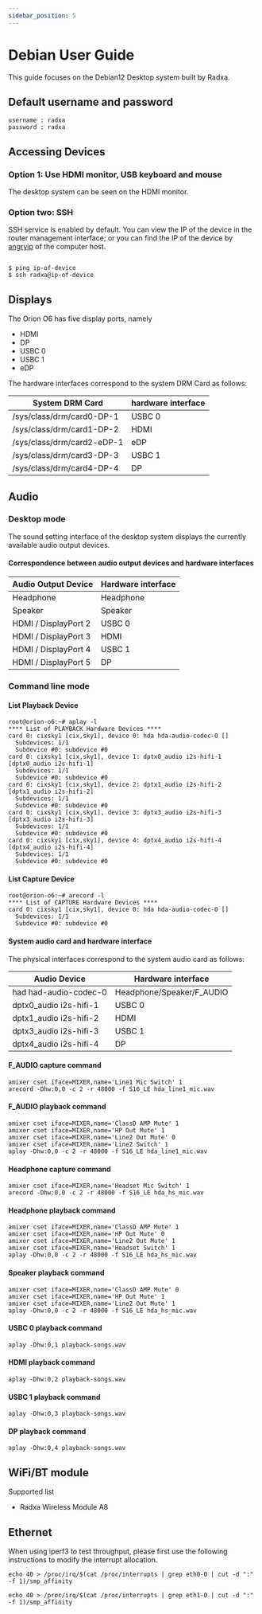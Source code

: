 ```yaml
---
sidebar_position: 5
---
```


# Debian User Guide

This guide focuses on the Debian12 Desktop system built by Radxa.

## Default username and password

```
username : radxa
password : radxa
```

## Accessing Devices

### Option 1: Use HDMI monitor, USB keyboard and mouse

The desktop system can be seen on the HDMI monitor.

### Option two: SSH

SSH service is enabled by default.
You can view the IP of the device in the router management interface; or you can find the IP of the device by [angryip](https://angryip.org/) of the computer host.

```

$ ping ip-of-device
$ ssh radxa@ip-of-device

```

## Displays

The Orion O6 has five display ports, namely

- HDMI
- DP
- USBC 0
- USBC 1
- eDP

The hardware interfaces correspond to the system DRM Card as follows:

| System DRM Card            | hardware interface |
| -------------------------- | ------------------ |
| /sys/class/drm/card0-DP-1  | USBC 0             |
| /sys/class/drm/card1-DP-2  | HDMI               |
| /sys/class/drm/card2-eDP-1 | eDP                |
| /sys/class/drm/card3-DP-3  | USBC 1             |
| /sys/class/drm/card4-DP-4  | DP                 |

## Audio

### Desktop mode

The sound setting interface of the desktop system displays the currently available audio output devices.

#### Correspondence between audio output devices and hardware interfaces

| Audio Output Device  | Hardware interface |
| -------------------- | ------------------ |
| Headphone            | Headphone          |
| Speaker              | Speaker            |
| HDMI / DisplayPort 2 | USBC 0             |
| HDMI / DisplayPort 3 | HDMI               |
| HDMI / DisplayPort 4 | USBC 1             |
| HDMI / DisplayPort 5 | DP                 |

### Command line mode

#### List Playback Device

```
root@orion-o6:~# aplay -l
**** List of PLAYBACK Hardware Devices ****
card 0: cixsky1 [cix,sky1], device 0: hda hda-audio-codec-0 []
  Subdevices: 1/1
  Subdevice #0: subdevice #0
card 0: cixsky1 [cix,sky1], device 1: dptx0_audio i2s-hifi-1 [dptx0_audio i2s-hifi-1]
  Subdevices: 1/1
  Subdevice #0: subdevice #0
card 0: cixsky1 [cix,sky1], device 2: dptx1_audio i2s-hifi-2 [dptx1_audio i2s-hifi-2]
  Subdevices: 1/1
  Subdevice #0: subdevice #0
card 0: cixsky1 [cix,sky1], device 3: dptx3_audio i2s-hifi-3 [dptx3_audio i2s-hifi-3]
  Subdevices: 1/1
  Subdevice #0: subdevice #0
card 0: cixsky1 [cix,sky1], device 4: dptx4_audio i2s-hifi-4 [dptx4_audio i2s-hifi-4]
  Subdevices: 1/1
  Subdevice #0: subdevice #0
```

#### List Capture Device

```
root@orion-o6:~# arecord -l
**** List of CAPTURE Hardware Devices ****
card 0: cixsky1 [cix,sky1], device 0: hda hda-audio-codec-0 []
  Subdevices: 1/1
  Subdevice #0: subdevice #0
```

#### System audio card and hardware interface

The physical interfaces correspond to the system audio card as follows:

| Audio Device           | Hardware interface        |
| ---------------------- | ------------------------- |
| had had-audio-codec-0  | Headphone/Speaker/F_AUDIO |
| dptx0_audio i2s-hifi-1 | USBC 0                    |
| dptx1_audio i2s-hifi-2 | HDMI                      |
| dptx3_audio i2s-hifi-3 | USBC 1                    |
| dptx4_audio i2s-hifi-4 | DP                        |

#### F_AUDIO capture command

```
amixer cset iface=MIXER,name='Line1 Mic Switch' 1
arecord -Dhw:0,0 -c 2 -r 48000 -f S16_LE hda_line1_mic.wav
```

#### F_AUDIO playback command

```
amixer cset iface=MIXER,name='ClassD AMP Mute' 1
amixer cset iface=MIXER,name='HP Out Mute' 1
amixer cset iface=MIXER,name='Line2 Out Mute' 0
amixer cset iface=MIXER,name='Line2 Switch' 1
aplay -Dhw:0,0 -c 2 -r 48000 -f S16_LE hda_line1_mic.wav
```

#### Headphone capture command

```
amixer cset iface=MIXER,name='Headset Mic Switch' 1
arecord -Dhw:0,0 -c 2 -r 48000 -f S16_LE hda_hs_mic.wav
```

#### Headphone playback command

```
amixer cset iface=MIXER,name='ClassD AMP Mute' 1
amixer cset iface=MIXER,name='HP Out Mute' 0
amixer cset iface=MIXER,name='Line2 Out Mute' 1
amixer cset iface=MIXER,name='Headset Switch' 1
aplay -Dhw:0,0 -c 2 -r 48000 -f S16_LE hda_hs_mic.wav
```

#### Speaker playback command

```
amixer cset iface=MIXER,name='ClassD AMP Mute' 0
amixer cset iface=MIXER,name='HP Out Mute' 1
amixer cset iface=MIXER,name='Line2 Out Mute' 1
aplay -Dhw:0,0 -c 2 -r 48000 -f S16_LE hda_hs_mic.wav
```

#### USBC 0 playback command

```
aplay -Dhw:0,1 playback-songs.wav
```

#### HDMI playback command

```
aplay -Dhw:0,2 playback-songs.wav
```

#### USBC 1 playback command

```
aplay -Dhw:0,3 playback-songs.wav
```

#### DP playback command

```
aplay -Dhw:0,4 playback-songs.wav
```

## WiFi/BT module

Supported list

- Radxa Wireless Module A8

## Ethernet

When using iperf3 to test throughput, please first use the following instructions to modify the interrupt allocation.

```
echo 40 > /proc/irq/$(cat /proc/interrupts | grep eth0-0 | cut -d ":" -f 1)/smp_affinity

echo 40 > /proc/irq/$(cat /proc/interrupts | grep eth1-0 | cut -d ":" -f 1)/smp_affinity
```

